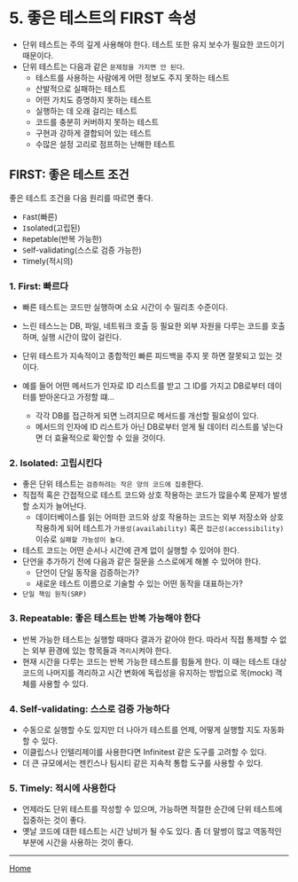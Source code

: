 # 5. 좋은 테스트의 FIRST 속성

- 단위 테스트는 주의 깊게 사용해야 한다. 테스트 또한 유지 보수가 필요한 코드이기 때문이다.
- 단위 테스트는 다음과 같은 `문제점을 가지면 안 된다`.
  - 테스트를 사용하는 사람에게 어떤 정보도 주지 못하는 테스트
  - 산발적으로 실패하는 테스트
  - 어떤 가치도 증명하지 못하는 테스트
  - 실행하는 데 오래 걸리는 테스트
  - 코드를 충분히 커버하지 못하는 테스트
  - 구현과 강하게 결합되어 있는 테스트
  - 수많은 설정 고리로 점프하는 난해한 테스트


## FIRST: 좋은 테스트 조건

좋은 테스트 조건을 다음 원리를 따르면 좋다.
- `F`ast(빠른)
- `I`solated(고립된)
- `R`epetable(반복 가능한)
- `S`elf-validating(스스로 검증 가능한)
- `T`imely(적시의)

### 1. First: 빠르다

- 빠른 테스트는 코드만 실행하며 소요 시간이 수 밀리초 수준이다.
- 느린 테스느는 DB, 파일, 네트워크 호출 등 필요한 외부 자원을 다루는 코드를 호출하며, 실행 시간이 많이 걸린다.
- 단위 테스트가 지속적이고 종합적인 빠른 피드백을 주지 못 하면 잘못되고 있는 것이다.

- 예를 들어 어떤 메서드가 인자로 ID 리스트를 받고 그 ID를 가지고 DB로부터 데이터를 받아온다고 가정할 떄...
  - 각각 DB를 접근하게 되면 느려지므로 메서드를 개선할 필요성이 있다.
  - 메서드의 인자에 ID 리스트가 아닌 DB로부터 얻게 될 데이터 리스트를 넣는다면 더 효율적으로 확인할 수 있을 것이다.

### 2. Isolated: 고립시킨다

- 좋은 단위 테스트는 `검증하려는 작은 양의 코드에 집중`한다.
- 직접적 혹은 간접적으로 테스트 코드와 상호 작용하는 코드가 많을수록 문제가 발생할 소지가 늘어난다.
  - 데이터베이스를 읽는 어떠한 코드와 상호 작용하는 코드는 외부 저장소와 상호 작용하게 되어 테스트가 `가용성(availability)` 혹은 `접근성(accessibility)` 이슈로 `실패할 가능성이 높다`.
- 테스트 코드는 어떤 순서나 시간에 관계 없이 실행할 수 있어야 한다.
- 단언을 추가하기 전에 다음과 같은 질문을 스스로에게 해볼 수 있어야 한다.
  - 단언이 단일 동작을 검증하는가?
  - 새로운 테스트 이름으로 기술할 수 있는 어떤 동작을 대표하는가?
- `단일 책임 원칙(SRP)`

### 3. Repeatable: 좋은 테스트는 반복 가능해야 한다

- 반복 가능한 테스트는 실행할 때마다 결과가 같아야 한다. 따라서 직접 통제할 수 없는 외부 환경에 있는 항목들과 `격리`시켜야 한다.
- 현재 시간을 다루는 코드는 반복 가능한 테스트를 힘들게 한다. 이 때는 테스트 대상 코드의 나머지를 격리하고 시간 변화에 독립성을 유지하는 방법으로 목(mock) 객체를 사용할 수 있다.

### 4. Self-validating: 스스로 검증 가능하다

- 수동으로 실행할 수도 있지만 더 나아가 테스트를 언제, 어떻게 실행할 지도 자동화할 수 있다.
- 이클립스나 인텔리제이를 사용한다면 Infinitest 같은 도구를 고려할 수 있다.
- 더 큰 규모에서는 젠킨스나 팀시티 같은 지속적 통합 도구를 사용할 수 있다.

### 5. Timely: 적시에 사용한다

- 언제라도 단위 테스트를 작성할 수 있으며, 가능하면 적절한 순간에 단위 테스트에 집중하는 것이 좋다.
- 옛날 코드에 대한 테스트는 시간 낭비가 될 수도 있다. 좀 더 말썽이 많고 역동적인 부분에 시간을 사용하는 것이 좋다.


---
[Home](../README.md)
